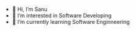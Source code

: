 - 👋 Hi, I’m Sanu
- 👀 I’m interested in Software Developing
- 🌱 I’m currently learning Software Enginneering


<!---
SandunTBandara/SandunTBandara is a ✨ special ✨ repository because its `README.md` (this file) appears on your GitHub profile.
You can click the Preview link to take a look at your changes.
--->
